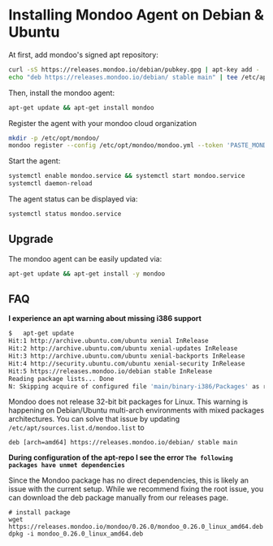 # Installing Mondoo Agent on Debian & Ubuntu

At first, add mondoo's signed apt repository:

```bash
curl -sS https://releases.mondoo.io/debian/pubkey.gpg | apt-key add -
echo "deb https://releases.mondoo.io/debian/ stable main" | tee /etc/apt/sources.list.d/mondoo.list
```

Then, install the mondoo agent:

```bash
apt-get update && apt-get install mondoo
```

Register the agent with your mondoo cloud organization

```bash
mkdir -p /etc/opt/mondoo/
mondoo register --config /etc/opt/mondoo/mondoo.yml --token 'PASTE_MONDOO_REGISTRATION_TOKEN'
```

Start the agent:

```bash
systemctl enable mondoo.service && systemctl start mondoo.service
systemctl daemon-reload
```

The agent status can be displayed via:

```bash
systemctl status mondoo.service
```

## Upgrade

The mondoo agent can be easily updated via:

```bash
apt-get update && apt-get install -y mondoo
```

## FAQ

**I experience an apt warning about missing i386 support**

```bash
$   apt-get update
Hit:1 http://archive.ubuntu.com/ubuntu xenial InRelease
Hit:2 http://archive.ubuntu.com/ubuntu xenial-updates InRelease
Hit:3 http://archive.ubuntu.com/ubuntu xenial-backports InRelease                
Hit:4 http://security.ubuntu.com/ubuntu xenial-security InRelease       
Hit:5 https://releases.mondoo.io/debian stable InRelease
Reading package lists... Done
N: Skipping acquire of configured file 'main/binary-i386/Packages' as repository 'https://releases.mondoo.io/debian stable InRelease' doesn't support architecture 'i386'
```

Mondoo does not release 32-bit bit packages for Linux. This warning is happening on Debian/Ubuntu multi-arch environments with mixed packages architectures. You can solve that issue by updating `/etc/apt/sources.list.d/mondoo.list` to 

```
deb [arch=amd64] https://releases.mondoo.io/debian/ stable main
```

**During configuration of the apt-repo I see the error `The following packages have unmet dependencies`**

Since the Mondoo package has no direct dependencies, this is likely an issue with the current setup. While we recommend fixing the root issue, you can download the deb package manually from our releases page.

```
# install package
wget https://releases.mondoo.io/mondoo/0.26.0/mondoo_0.26.0_linux_amd64.deb
dpkg -i mondoo_0.26.0_linux_amd64.deb
```



